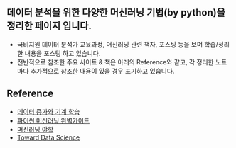 ## 데이터 분석을 위한 다양한 머신러닝 기법(by python)을 정리한 페이지 입니다.
- 국비지원 데이터 분석가 교육과정, 머신러닝 관련 책자, 포스팅 등을 보며 학습/정리한 내용을 포스팅 하고 있습니다.
- 전반적으로 참조한 주요 사이트 & 책은 아래의 Reference와 같고, 각 정리한 노트마다 추가적으로 참조한 내용이 있을 경우 표기하고 있습니다.

## Reference
- [데이터 증가와 기계 학습](https://cafe.daum.net/oracleoracle)
- [파이썬 머신러닝 완벽가이드](https://github.com/wikibook/pymldg-rev)
- [머신러닝 야학](https://www.youtube.com/channel/UCvc8kv-i5fvFTJBFAk6n1SA) 
- [Toward Data Science](https://towardsdatascience.com/)
